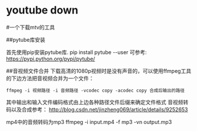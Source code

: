 youtube down
==========

#一个下载mtv的工具

##pytube库安装

首先使用pip安装pytube库.
pip install pytube --user
可参考:
https://pypi.python.org/pypi/pytube/

##音视频文件合并
下载高清的1080p视频时是没有声音的，可以使用ffmpeg工具的下边方法把音视频合并为一个文件：
```
ffmpeg -i 视频路径 -i 音频路径 -vcodec copy -acodec copy 合成后输出的路径
```
其中输出和输入文件编码格式由上边各种路径文件后缀来确定文件格式
音视频转码以及合成参考：
http://blog.csdn.net/jinzheng069/article/details/9252653

mp4中的音频转码为mp3
ffmpeg -i input.mp4 -f mp3 -vn output.mp3